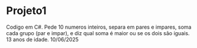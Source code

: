 # Projeto1
Codigo em C#. Pede 10 numeros inteiros, separa em pares e impares, soma cada grupo (par e impar), e diz qual soma é maior ou se os dois são iguais. 13 anos de idade. 10/06/2025
